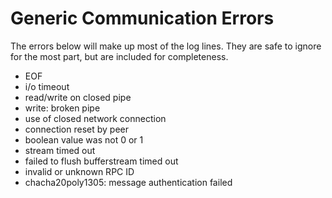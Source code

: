 # Generic Communication Errors

The errors below will make up most of the log lines. They are safe to ignore for the most part, but are included for completeness.

* EOF
* i/o timeout
* read/write on closed pipe
* write: broken pipe
* use of closed network connection
* connection reset by peer
* boolean value was not 0 or 1
* stream timed out
* failed to flush bufferstream timed out
* invalid or unknown RPC ID
* chacha20poly1305: message authentication failed

